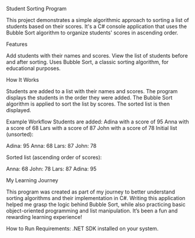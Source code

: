 Student Sorting Program

This project demonstrates a simple algorithmic approach to sorting a list of students based on their scores. It's a C# console application that uses the Bubble Sort algorithm 
to organize students' scores in ascending order.

Features

Add students with their names and scores.
View the list of students before and after sorting.
Uses Bubble Sort, a classic sorting algorithm, for educational purposes.

How It Works

Students are added to a list with their names and scores.
The program displays the students in the order they were added.
The Bubble Sort algorithm is applied to sort the list by scores.
The sorted list is then displayed.

Example Workflow
Students are added:
Adina with a score of 95
Anna with a score of 68
Lars with a score of 87
John with a score of 78
Initial list (unsorted):


Adina: 95
Anna: 68
Lars: 87
John: 78

Sorted list (ascending order of scores):

Anna: 68
John: 78
Lars: 87
Adina: 95

My Learning Journey

This program was created as part of my journey to better understand sorting algorithms and their implementation in C#. 
Writing this application helped me grasp the logic behind Bubble Sort, while also practicing basic object-oriented programming and list manipulation. 
It’s been a fun and rewarding learning experience!

How to Run
Requirements:
.NET SDK installed on your system.


